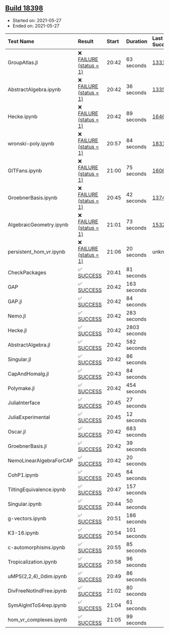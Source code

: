## [Build 18398](https://oscarci.mathematik.uni-kl.de/job/oscar/18398/)

* Started on: 2021-05-27
* Ended on: 2021-05-27

| Test Name    | Result | Start | Duration | Last Success | First Failure |
|:-------------|:-------|:------|:---------|:-------------|:--------------|
| GroupAtlas.jl | ❌ [FAILURE (status = 1)](https://oscarci.mathematik.uni-kl.de/job/oscar/18398/artifact/logs/build-18398/GroupAtlas.jl.log) | 20:42 | 63 seconds | [13311](https://oscarci.mathematik.uni-kl.de/job/oscar/13311/) | [13312](https://oscarci.mathematik.uni-kl.de/job/oscar/13312/) |
| AbstractAlgebra.ipynb | ❌ [FAILURE (status = 1)](https://oscarci.mathematik.uni-kl.de/job/oscar/18398/artifact/logs/build-18398/AbstractAlgebra.ipynb.log) | 20:42 | 36 seconds | [13355](https://oscarci.mathematik.uni-kl.de/job/oscar/13355/) | [13356](https://oscarci.mathematik.uni-kl.de/job/oscar/13356/) |
| Hecke.ipynb | ❌ [FAILURE (status = 1)](https://oscarci.mathematik.uni-kl.de/job/oscar/18398/artifact/logs/build-18398/Hecke.ipynb.log) | 20:42 | 89 seconds | [16463](https://oscarci.mathematik.uni-kl.de/job/oscar/16463/) | [16464](https://oscarci.mathematik.uni-kl.de/job/oscar/16464/) |
| wronski-poly.ipynb | ❌ [FAILURE (status = 1)](https://oscarci.mathematik.uni-kl.de/job/oscar/18398/artifact/logs/build-18398/wronski-poly.ipynb.log) | 20:57 | 84 seconds | [18314](https://oscarci.mathematik.uni-kl.de/job/oscar/18314/) | [18315](https://oscarci.mathematik.uni-kl.de/job/oscar/18315/) |
| GITFans.ipynb | ❌ [FAILURE (status = 1)](https://oscarci.mathematik.uni-kl.de/job/oscar/18398/artifact/logs/build-18398/GITFans.ipynb.log) | 21:00 | 75 seconds | [16068](https://oscarci.mathematik.uni-kl.de/job/oscar/16068/) | [16069](https://oscarci.mathematik.uni-kl.de/job/oscar/16069/) |
| GroebnerBasis.ipynb | ❌ [FAILURE (status = 1)](https://oscarci.mathematik.uni-kl.de/job/oscar/18398/artifact/logs/build-18398/GroebnerBasis.ipynb.log) | 20:45 | 42 seconds | [13748](https://oscarci.mathematik.uni-kl.de/job/oscar/13748/) | [13749](https://oscarci.mathematik.uni-kl.de/job/oscar/13749/) |
| AlgebraicGeometry.ipynb | ❌ [FAILURE (status = 1)](https://oscarci.mathematik.uni-kl.de/job/oscar/18398/artifact/logs/build-18398/AlgebraicGeometry.ipynb.log) | 21:01 | 73 seconds | [15322](https://oscarci.mathematik.uni-kl.de/job/oscar/15322/) | [15323](https://oscarci.mathematik.uni-kl.de/job/oscar/15323/) |
| persistent_hom_vr.ipynb | ❌ [FAILURE (status = 1)](https://oscarci.mathematik.uni-kl.de/job/oscar/18398/artifact/logs/build-18398/persistent_hom_vr.ipynb.log) | 21:06 | 20 seconds | unknown | unknown |
| CheckPackages | ✅ [SUCCESS](https://oscarci.mathematik.uni-kl.de/job/oscar/18398/artifact/logs/build-18398/CheckPackages.log) | 20:41 | 81 seconds |  |  |
| GAP | ✅ [SUCCESS](https://oscarci.mathematik.uni-kl.de/job/oscar/18398/artifact/logs/build-18398/GAP.log) | 20:42 | 163 seconds |  |  |
| GAP.jl | ✅ [SUCCESS](https://oscarci.mathematik.uni-kl.de/job/oscar/18398/artifact/logs/build-18398/GAP.jl.log) | 20:42 | 84 seconds |  |  |
| Nemo.jl | ✅ [SUCCESS](https://oscarci.mathematik.uni-kl.de/job/oscar/18398/artifact/logs/build-18398/Nemo.jl.log) | 20:42 | 283 seconds |  |  |
| Hecke.jl | ✅ [SUCCESS](https://oscarci.mathematik.uni-kl.de/job/oscar/18398/artifact/logs/build-18398/Hecke.jl.log) | 20:42 | 2803 seconds |  |  |
| AbstractAlgebra.jl | ✅ [SUCCESS](https://oscarci.mathematik.uni-kl.de/job/oscar/18398/artifact/logs/build-18398/AbstractAlgebra.jl.log) | 20:42 | 582 seconds |  |  |
| Singular.jl | ✅ [SUCCESS](https://oscarci.mathematik.uni-kl.de/job/oscar/18398/artifact/logs/build-18398/Singular.jl.log) | 20:42 | 86 seconds |  |  |
| CapAndHomalg.jl | ✅ [SUCCESS](https://oscarci.mathematik.uni-kl.de/job/oscar/18398/artifact/logs/build-18398/CapAndHomalg.jl.log) | 20:43 | 84 seconds |  |  |
| Polymake.jl | ✅ [SUCCESS](https://oscarci.mathematik.uni-kl.de/job/oscar/18398/artifact/logs/build-18398/Polymake.jl.log) | 20:42 | 454 seconds |  |  |
| JuliaInterface | ✅ [SUCCESS](https://oscarci.mathematik.uni-kl.de/job/oscar/18398/artifact/logs/build-18398/JuliaInterface.log) | 20:45 | 27 seconds |  |  |
| JuliaExperimental | ✅ [SUCCESS](https://oscarci.mathematik.uni-kl.de/job/oscar/18398/artifact/logs/build-18398/JuliaExperimental.log) | 20:45 | 12 seconds |  |  |
| Oscar.jl | ✅ [SUCCESS](https://oscarci.mathematik.uni-kl.de/job/oscar/18398/artifact/logs/build-18398/Oscar.jl.log) | 20:42 | 683 seconds |  |  |
| GroebnerBasis.jl | ✅ [SUCCESS](https://oscarci.mathematik.uni-kl.de/job/oscar/18398/artifact/logs/build-18398/GroebnerBasis.jl.log) | 20:42 | 39 seconds |  |  |
| NemoLinearAlgebraForCAP | ✅ [SUCCESS](https://oscarci.mathematik.uni-kl.de/job/oscar/18398/artifact/logs/build-18398/NemoLinearAlgebraForCAP.log) | 20:42 | 20 seconds |  |  |
| CohP1.ipynb | ✅ [SUCCESS](https://oscarci.mathematik.uni-kl.de/job/oscar/18398/artifact/logs/build-18398/CohP1.ipynb.log) | 20:45 | 64 seconds |  |  |
| TiltingEquivalence.ipynb | ✅ [SUCCESS](https://oscarci.mathematik.uni-kl.de/job/oscar/18398/artifact/logs/build-18398/TiltingEquivalence.ipynb.log) | 20:47 | 157 seconds |  |  |
| Singular.ipynb | ✅ [SUCCESS](https://oscarci.mathematik.uni-kl.de/job/oscar/18398/artifact/logs/build-18398/Singular.ipynb.log) | 20:44 | 50 seconds |  |  |
| g-vectors.ipynb | ✅ [SUCCESS](https://oscarci.mathematik.uni-kl.de/job/oscar/18398/artifact/logs/build-18398/g-vectors.ipynb.log) | 20:51 | 186 seconds |  |  |
| K3-16.ipynb | ✅ [SUCCESS](https://oscarci.mathematik.uni-kl.de/job/oscar/18398/artifact/logs/build-18398/K3-16.ipynb.log) | 20:54 | 101 seconds |  |  |
| c-automorphisms.ipynb | ✅ [SUCCESS](https://oscarci.mathematik.uni-kl.de/job/oscar/18398/artifact/logs/build-18398/c-automorphisms.ipynb.log) | 20:55 | 85 seconds |  |  |
| Tropicalization.ipynb | ✅ [SUCCESS](https://oscarci.mathematik.uni-kl.de/job/oscar/18398/artifact/logs/build-18398/Tropicalization.ipynb.log) | 20:58 | 96 seconds |  |  |
| uMPS(2,2,4)_0dim.ipynb | ✅ [SUCCESS](https://oscarci.mathematik.uni-kl.de/job/oscar/18398/artifact/logs/build-18398/uMPS-2-2-4-_0dim.ipynb.log) | 20:49 | 86 seconds |  |  |
| DivFreeNotIndFree.ipynb | ✅ [SUCCESS](https://oscarci.mathematik.uni-kl.de/job/oscar/18398/artifact/logs/build-18398/DivFreeNotIndFree.ipynb.log) | 21:02 | 80 seconds |  |  |
| SymAlgIntToS4rep.ipynb | ✅ [SUCCESS](https://oscarci.mathematik.uni-kl.de/job/oscar/18398/artifact/logs/build-18398/SymAlgIntToS4rep.ipynb.log) | 21:04 | 61 seconds |  |  |
| hom_vr_complexes.ipynb | ✅ [SUCCESS](https://oscarci.mathematik.uni-kl.de/job/oscar/18398/artifact/logs/build-18398/hom_vr_complexes.ipynb.log) | 21:05 | 99 seconds |  |  |
